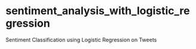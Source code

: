 # sentiment_analysis_with_logistic_regression
Sentiment Classification using Logistic Regression on Tweets 
